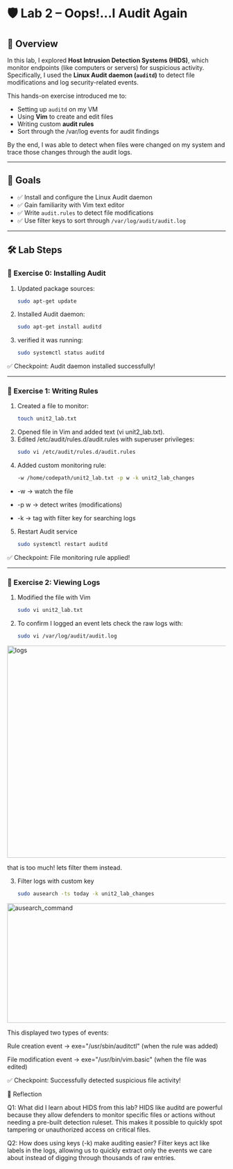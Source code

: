 # 🛡️ Lab 2 – Oops!...I Audit Again

## 📖 Overview
In this lab, I explored **Host Intrusion Detection Systems (HIDS)**, which monitor endpoints (like computers or servers) for suspicious activity. Specifically, I used the **Linux Audit daemon (`auditd`)** to detect file modifications and log security-related events.  

This hands-on exercise introduced me to:  
- Setting up `auditd` on my VM  
- Using **Vim** to create and edit files  
- Writing custom **audit rules**  
- Sort through the /var/log events for audit findings 

By the end, I was able to detect when files were changed on my system and trace those changes through the audit logs.  

---

## 🎯 Goals
- ✅ Install and configure the Linux Audit daemon  
- ✅ Gain familiarity with Vim text editor  
- ✅ Write `audit.rules` to detect file modifications  
- ✅ Use filter keys to sort through `/var/log/audit/audit.log`  

---

## 🛠️ Lab Steps

### 🔹 Exercise 0: Installing Audit
1. Updated package sources:  
   ```bash
   sudo apt-get update
2. Installed Audit daemon:
   ```bash
   sudo apt-get install auditd
3. verified it was running:
     ```bash
     sudo systemctl status auditd
✅ Checkpoint: Audit daemon installed successfully!

---

### 🔹 Exercise 1: Writing Rules
1. Created a file to monitor:
    ```bash
    touch unit2_lab.txt
    
2. Opened file in Vim and added text (vi unit2_lab.txt).
3. Edited /etc/audit/rules.d/audit.rules with superuser privileges:
     ```bash
     sudo vi /etc/audit/rules.d/audit.rules
4. Added custom monitoring rule:
   ```bash
   -w /home/codepath/unit2_lab.txt -p w -k unit2_lab_changes

- -w → watch the file

- -p w → detect writes (modifications)

- -k → tag with filter key for searching logs

5. Restart Audit service
   ```bash
   sudo systemctl restart auditd
✅ Checkpoint: File monitoring rule applied!

---

### 🔹 Exercise 2: Viewing Logs
1. Modified the file with Vim
   ```bash
   sudo vi unit2_lab.txt
2. To confirm I logged an event lets check the raw logs with:
   ```bash
   sudo vi /var/log/audit/audit.log
<img width="1684" height="490" alt="logs" src="https://github.com/user-attachments/assets/d823cc5d-5e44-4ff5-a955-ab882ab3d05e" />

that is too much! lets filter them instead.

3. Filter logs with custom key
   ```bash
   sudo ausearch -ts today -k unit2_lab_changes
<img width="967" height="276" alt="ausearch_command" src="https://github.com/user-attachments/assets/0213c986-831e-41f9-8b10-6c05b0b5fcac" />

This displayed two types of events:

Rule creation event → exe="/usr/sbin/auditctl" (when the rule was added)

File modification event → exe="/usr/bin/vim.basic" (when the file was edited)

✅ Checkpoint: Successfully detected suspicious file activity!

🧠 Reflection

Q1: What did I learn about HIDS from this lab?
HIDS like auditd are powerful because they allow defenders to monitor specific files or actions without needing a pre-built detection ruleset. This makes it possible to quickly spot tampering or unauthorized access on critical files.

Q2: How does using keys (-k) make auditing easier?
Filter keys act like labels in the logs, allowing us to quickly extract only the events we care about instead of digging through thousands of raw entries.


